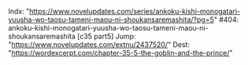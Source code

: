Indx: "https://www.novelupdates.com/series/ankoku-kishi-monogatari-yuusha-wo-taosu-tameni-maou-ni-shoukansaremashita/?pg=5"
#404: ankoku-kishi-monogatari-yuusha-wo-taosu-tameni-maou-ni-shoukansaremashita [c35 part5]
Jump: "https://www.novelupdates.com/extnu/2437520/"
Dest: "https://wordexcerpt.com/chapter-35-5-the-goblin-and-the-prince/"